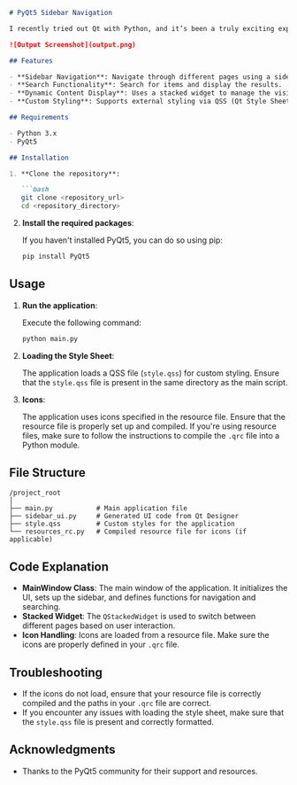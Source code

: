 ```markdown
# PyQt5 Sidebar Navigation

I recently tried out Qt with Python, and it’s been a truly exciting experience! This project is a simple PyQt5 application that showcases a sidebar navigation interface. It allows users to seamlessly navigate between different pages—such as home, dashboard, orders, products, and customers—using intuitive buttons. Additionally, I’ve included a search functionality to enhance user interaction.

![Output Screenshot](output.png)

## Features

- **Sidebar Navigation**: Navigate through different pages using a sidebar.
- **Search Functionality**: Search for items and display the results.
- **Dynamic Content Display**: Uses a stacked widget to manage the visibility of different pages.
- **Custom Styling**: Supports external styling via QSS (Qt Style Sheets).

## Requirements

- Python 3.x
- PyQt5

## Installation

1. **Clone the repository**:

   ```bash
   git clone <repository_url>
   cd <repository_directory>
   ```

2. **Install the required packages**:

   If you haven't installed PyQt5, you can do so using pip:

   ```bash
   pip install PyQt5
   ```

## Usage

1. **Run the application**:

   Execute the following command:

   ```bash
   python main.py
   ```

2. **Loading the Style Sheet**:

   The application loads a QSS file (`style.qss`) for custom styling. Ensure that the `style.qss` file is present in the same directory as the main script.

3. **Icons**:

   The application uses icons specified in the resource file. Ensure that the resource file is properly set up and compiled. If you're using resource files, make sure to follow the instructions to compile the `.qrc` file into a Python module.

## File Structure

```
/project_root
│
├── main.py           # Main application file
├── sidebar_ui.py     # Generated UI code from Qt Designer
├── style.qss         # Custom styles for the application
└── resources_rc.py   # Compiled resource file for icons (if applicable)
```

## Code Explanation

- **MainWindow Class**: The main window of the application. It initializes the UI, sets up the sidebar, and defines functions for navigation and searching.
- **Stacked Widget**: The `QStackedWidget` is used to switch between different pages based on user interaction.
- **Icon Handling**: Icons are loaded from a resource file. Make sure the icons are properly defined in your `.qrc` file.

## Troubleshooting

- If the icons do not load, ensure that your resource file is correctly compiled and the paths in your `.qrc` file are correct.
- If you encounter any issues with loading the style sheet, make sure that the `style.qss` file is present and correctly formatted.

## Acknowledgments

- Thanks to the PyQt5 community for their support and resources.
```